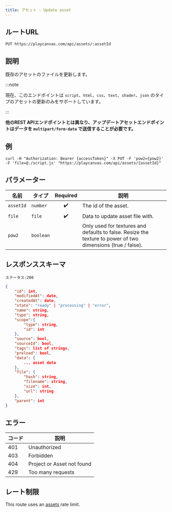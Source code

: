 ```yaml
---
title: アセット - Update asset
---
```


## ルートURL

```none
PUT https://playcanvas.com/api/assets/:assetId
```

## 説明

既存のアセットのファイルを更新します。

:::note

現在、このエンドポイントは `script`、`html`、`css`、`text`、`shader`、`json` のタイプのアセットの更新のみをサポートしています。

:::

**他のREST APIエンドポイントとは異なり、アップデートアセットエンドポイントはデータを `multipart/form-data` で送信することが必要です。**

## 例

```none
curl -H "Authorization: Bearer {accessToken}" -X PUT -F 'pow2={pow2}' -F 'file=@./script.js' "https://playcanvas.com/api/assets/{assetId}"
```

## パラメーター

| 名前       | タイプ      | Required | 説明                                                                                                 |
| ---------- | --------- | :------: | ----------------------------------------------------------------------------------------------------------- |
| `assetId`  | `number`  | ✔️      | The id of the asset.                                                                                        |
| `file`     | `file`    | ✔️      | Data to update asset file with.                                                                             |
| `pow2`     | `boolean` |          | Only used for textures and defaults to false. Resize the texture to power of two dimensions (true / false). |

## レスポンススキーマ

```none
ステータス:200
```

```json
{
    "id": int,
    "modifiedAt": date,
    "createdAt": date,
    "state": "ready" | "processing" | "error",
    "name": string,
    "type": string,
    "scope":{
        "type": string,
        "id": int
    },
    "source": bool,
    "sourceId": bool,
    "tags": list of strings,
    "preload": bool,
    "data": {
        ... asset data
    },
    "file": {
        "hash": string,
        "filename": string,
        "size": int,
        "url": string
    },
    "parent": int
}
```

## エラー

| コード | 説明                |
| ---- | -------------------------- |
| 401  | Unauthorized               |
| 403  | Forbidden                  |
| 404  | Project or Asset not found |
| 429  | Too many requests          |

## レート制限

This route uses an [assets][1] rate limit.

[1]: /user-manual/api#rate-limiting
